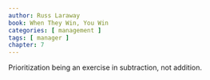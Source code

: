 ```yaml
---
author: Russ Laraway
book: When They Win, You Win
categories: [ management ]
tags: [ manager ]
chapter: 7
---
```

Prioritization being an exercise in subtraction, not addition. 